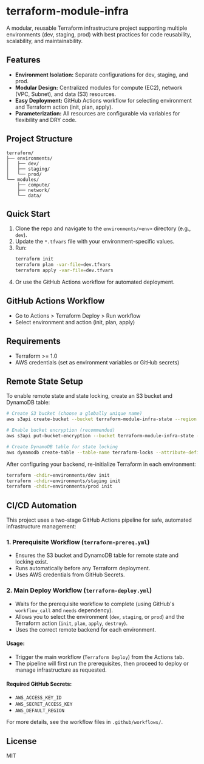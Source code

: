 # terraform-module-infra

A modular, reusable Terraform infrastructure project supporting multiple environments (dev, staging, prod) with best practices for code reusability, scalability, and maintainability.

## Features
- **Environment Isolation:** Separate configurations for dev, staging, and prod.
- **Modular Design:** Centralized modules for compute (EC2), network (VPC, Subnet), and data (S3) resources.
- **Easy Deployment:** GitHub Actions workflow for selecting environment and Terraform action (init, plan, apply).
- **Parameterization:** All resources are configurable via variables for flexibility and DRY code.

## Project Structure
```
terraform/
├── environments/
│   ├── dev/
│   ├── staging/
│   └── prod/
└── modules/
    ├── compute/
    ├── network/
    └── data/
```

## Quick Start
1. Clone the repo and navigate to the `environments/<env>` directory (e.g., `dev`).
2. Update the `*.tfvars` file with your environment-specific values.
3. Run:
   ```sh
   terraform init
   terraform plan -var-file=dev.tfvars
   terraform apply -var-file=dev.tfvars
   ```
4. Or use the GitHub Actions workflow for automated deployment.

## GitHub Actions Workflow
- Go to Actions > Terraform Deploy > Run workflow
- Select environment and action (init, plan, apply)

## Requirements
- Terraform >= 1.0
- AWS credentials (set as environment variables or GitHub secrets)

## Remote State Setup
To enable remote state and state locking, create an S3 bucket and DynamoDB table:

```sh
# Create S3 bucket (choose a globally unique name)
aws s3api create-bucket --bucket terraform-module-infra-state --region us-west-2 --create-bucket-configuration LocationConstraint=us-west-2

# Enable bucket encryption (recommended)
aws s3api put-bucket-encryption --bucket terraform-module-infra-state --server-side-encryption-configuration '{\"Rules\":[{\"ApplyServerSideEncryptionByDefault\":{\"SSEAlgorithm\":\"AES256\"}}]}'

# Create DynamoDB table for state locking
aws dynamodb create-table --table-name terraform-locks --attribute-definitions AttributeName=LockID,AttributeType=S --key-schema AttributeName=LockID,KeyType=HASH --billing-mode PAY_PER_REQUEST --region us-west-2
```

After configuring your backend, re-initialize Terraform in each environment:

```sh
terraform -chdir=environments/dev init
terraform -chdir=environments/staging init
terraform -chdir=environments/prod init
```

## CI/CD Automation

This project uses a two-stage GitHub Actions pipeline for safe, automated infrastructure management:

### 1. Prerequisite Workflow (`terraform-prereq.yml`)
- Ensures the S3 bucket and DynamoDB table for remote state and locking exist.
- Runs automatically before any Terraform deployment.
- Uses AWS credentials from GitHub Secrets.

### 2. Main Deploy Workflow (`terraform-deploy.yml`)
- Waits for the prerequisite workflow to complete (using GitHub's `workflow_call` and `needs` dependency).
- Allows you to select the environment (`dev`, `staging`, or `prod`) and the Terraform action (`init`, `plan`, `apply`, `destroy`).
- Uses the correct remote backend for each environment.

#### Usage:
- Trigger the main workflow (`Terraform Deploy`) from the Actions tab.
- The pipeline will first run the prerequisites, then proceed to deploy or manage infrastructure as requested.

#### Required GitHub Secrets:
- `AWS_ACCESS_KEY_ID`
- `AWS_SECRET_ACCESS_KEY`
- `AWS_DEFAULT_REGION`

For more details, see the workflow files in `.github/workflows/`.

## License
MIT

